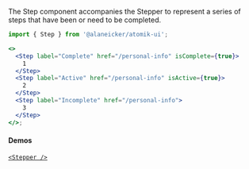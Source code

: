 The Step component accompanies the Stepper to represent a series of steps that have been or need to be completed.

```jsx
import { Step } from '@alaneicker/atomik-ui';

<>
  <Step label="Complete" href="/personal-info" isComplete={true}>
    1
  </Step>
  <Step label="Active" href="/personal-info" isActive={true}>
    2
  </Step>
  <Step label="Incomplete" href="/personal-info">
    3
  </Step>
</>;
```

#### Demos

[`<Stepper />`](/#/Navigation/Stepper)
